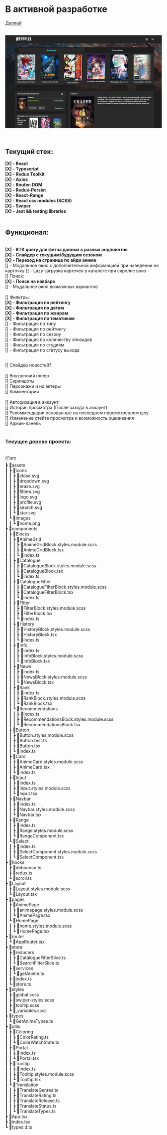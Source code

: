 <h1>В активной разработке</h1>
<a href='https://weebflix-remastered.vercel.app/'> Деплой </a>
<br>
<br>



<img src='Screenshot_1.png'></img>


<br>

<h2> Текущий стек: </h2>
<strong>[X] - React </strong>  <br>
<strong>[X] - Typescript </strong> <br>
<strong>[X] - Redux Toolkit </strong> <br>
<strong>[X] - Axios </strong> <br>
<strong>[X] - Router-DOM </strong> <br>
<strong>[X] - Redux-Persist </strong> <br>
<strong>[X] - React-Range </strong> <br>
<strong>[X] - React css modules (SCSS) </strong> <br>
<strong>[X] - Swiper </strong>  <br>
<strong>[X] - Jest && testing libraries </strong>  <br> <br>

<h2> Функционал: </h2> <br>
<strong>[X] - RTK query для фетча данных с разных эндпоинтов </strong> <br>
<strong>[X] - Слайдер с текущим/будущим сезоном </strong> <br>
<strong>[X] - Переход на странице по айди аниме </strong> <br>
[] - Модальное окно с дополнительной информацией при наведении на карточку </> 
[] - Lazy загрузка карточек в каталоге при скролле вниз </> 
<br>
[] Поиск: <br>
<strong>[X] - Поиск на навбаре </strong>
<br>
[] - Модальное окно возможных вариантов
<br>
<br>
[] Фильтры: <br>
<strong>[X] - Фильтрация по рейтингу </strong> <br>
<strong>[X] - Фильтрация по датам </strong> <br>
<strong>[X] - Фильтрация по жанрам </strong> <br>
<strong>[X] - Фильтрация по тематикам </strong> <br>
[] - Фильтрация по типу </strong> <br>
[] - Фильтрация по рейтингу </strong> <br>
[] - Фильтрация по сезону </strong> <br>
[] - Фильтрация по количеству эпизодов </strong> <br>
[] - Фильтрация по студиям </strong> <br>
[] - Фильтрация по статусу выхода </strong> <br>
<br>

[] Слайдер новостей? <br>
<br>
[] Внутренний плеер <br>
[] Скриншоты <br>
[] Персонажи и их актеры <br>
[] Комментарии <br>
<br>
[] Авторизация в аккаунт <br>
[] История просмотра (После захода в аккаунт) <br>
[] Рекоммендации основанные на последнем просмотренном шоу <br>
[] Изменение стейта просмотра и возможность оценивания <br>
[] Админ-панель <br> <br>

<h3> Текущее дерево проекта: </h3> <br>
📦src
<br/>┣ 📂assets
<br/>┃ ┣ 📂icons
<br/>┃ ┃ ┣ 📜close.svg
<br/>┃ ┃ ┣ 📜dropdown.svg
<br/>┃ ┃ ┣ 📜erase.svg
<br/>┃ ┃ ┣ 📜filters.svg
<br/>┃ ┃ ┣ 📜logo.svg
<br/>┃ ┃ ┣ 📜profile.svg
<br/>┃ ┃ ┣ 📜search.svg
<br/>┃ ┃ ┗ 📜star.svg
<br/>┃ ┗ 📂images
<br/>┃ ┃ ┗ 📜home.png
<br/>┣ 📂components
<br/>┃ ┣ 📂Blocks
<br/>┃ ┃ ┣ 📂AnimeGrid
<br/>┃ ┃ ┃ ┣ 📜AnimeGridBlock.styles.module.scss
<br/>┃ ┃ ┃ ┣ 📜AnimeGridBlock.tsx
<br/>┃ ┃ ┃ ┗ 📜index.ts
<br/>┃ ┃ ┣ 📂Catalogue
<br/>┃ ┃ ┃ ┣ 📜CatalogueBlock.styles.module.scss
<br/>┃ ┃ ┃ ┣ 📜CatalogueBlock.tsx
<br/>┃ ┃ ┃ ┗ 📜index.ts
<br/>┃ ┃ ┣ 📂CatalogueFilter
<br/>┃ ┃ ┃ ┣ 📜CatalogueFilterBlock.styles.module.scss
<br/>┃ ┃ ┃ ┣ 📜CatalogueFilterBlock.tsx
<br/>┃ ┃ ┃ ┗ 📜index.ts
<br/>┃ ┃ ┣ 📂Filter
<br/>┃ ┃ ┃ ┣ 📜FilterBlock.styles.module.scss
<br/>┃ ┃ ┃ ┣ 📜FilterBlock.tsx
<br/>┃ ┃ ┃ ┗ 📜index.ts
<br/>┃ ┃ ┣ 📂History
<br/>┃ ┃ ┃ ┣ 📜HistoryBlock.styles.module.scss
<br/>┃ ┃ ┃ ┣ 📜HistoryBlock.tsx
<br/>┃ ┃ ┃ ┗ 📜index.ts
<br/>┃ ┃ ┣ 📂Info
<br/>┃ ┃ ┃ ┣ 📜index.ts
<br/>┃ ┃ ┃ ┣ 📜InfoBlock.styles.module.scss
<br/>┃ ┃ ┃ ┗ 📜InfoBlock.tsx
<br/>┃ ┃ ┣ 📂News
<br/>┃ ┃ ┃ ┣ 📜index.ts
<br/>┃ ┃ ┃ ┣ 📜NewsBlock.styles.module.scss
<br/>┃ ┃ ┃ ┗ 📜NewsBlock.tsx
<br/>┃ ┃ ┣ 📂Rank
<br/>┃ ┃ ┃ ┣ 📜index.ts
<br/>┃ ┃ ┃ ┣ 📜RankBlock.styles.module.scss
<br/>┃ ┃ ┃ ┗ 📜RankBlock.tsx
<br/>┃ ┃ ┗ 📂Recommendations
<br/>┃ ┃ ┃ ┣ 📜index.ts
<br/>┃ ┃ ┃ ┣ 📜RecommendationsBlock.styles.module.scss
<br/>┃ ┃ ┃ ┗ 📜RecommendationsBlock.tsx
<br/>┃ ┣ 📂Button
<br/>┃ ┃ ┣ 📜Button.styles.module.scss
<br/>┃ ┃ ┣ 📜Button.test.ts
<br/>┃ ┃ ┣ 📜Button.tsx
<br/>┃ ┃ ┗ 📜index.ts
<br/>┃ ┣ 📂Card
<br/>┃ ┃ ┣ 📜AnimeCard.styles.module.scss
<br/>┃ ┃ ┣ 📜AnimeCard.tsx
<br/>┃ ┃ ┗ 📜index.ts
<br/>┃ ┣ 📂Input
<br/>┃ ┃ ┣ 📜index.ts
<br/>┃ ┃ ┣ 📜Input.styles.module.scss
<br/>┃ ┃ ┗ 📜Input.tsx
<br/>┃ ┣ 📂Navbar
<br/>┃ ┃ ┣ 📜index.ts
<br/>┃ ┃ ┣ 📜Navbar.styles.module.scss
<br/>┃ ┃ ┗ 📜Navbar.tsx
<br/>┃ ┣ 📂Range
<br/>┃ ┃ ┣ 📜index.ts
<br/>┃ ┃ ┣ 📜Range.styles.module.scss
<br/>┃ ┃ ┗ 📜RangeComponent.tsx
<br/>┃ ┗ 📂Select
<br/>┃ ┃ ┣ 📜index.ts
<br/>┃ ┃ ┣ 📜SelectComponent.styles.module.scss
<br/>┃ ┃ ┗ 📜SelectComponent.tsx
<br/>┣ 📂hooks
<br/>┃ ┣ 📜debounce.ts
<br/>┃ ┣ 📜redux.ts
<br/>┃ ┗ 📜scroll.ts
<br/>┣ 📂Layout
<br/>┃ ┣ 📜Layout.styles.module.scss
<br/>┃ ┗ 📜Layout.tsx
<br/>┣ 📂pages
<br/>┃ ┣ 📂AnimePage
<br/>┃ ┃ ┣ 📜animepage.styles.module.scss
<br/>┃ ┃ ┗ 📜AnimePage.tsx
<br/>┃ ┗ 📂HomePage
<br/>┃ ┃ ┣ 📜home.styles.module.scss
<br/>┃ ┃ ┗ 📜HomePage.tsx
<br/>┣ 📂router
<br/>┃ ┗ 📜AppRouter.tsx
<br/>┣ 📂store
<br/>┃ ┣ 📂reducers
<br/>┃ ┃ ┣ 📜CatalogueFilterSlice.ts
<br/>┃ ┃ ┗ 📜SearchFilterSlice.ts
<br/>┃ ┣ 📂services
<br/>┃ ┃ ┗ 📜getAnime.ts
<br/>┃ ┣ 📜index.ts
<br/>┃ ┗ 📜store.ts
<br/>┣ 📂styles
<br/>┃ ┣ 📜global.scss
<br/>┃ ┣ 📜swiper-styles.scss
<br/>┃ ┣ 📜tooltip.scss
<br/>┃ ┗ 📜_variables.scss
<br/>┣ 📂types
<br/>┃ ┗ 📜GetAnimeTypes.ts
<br/>┣ 📂utils
<br/>┃ ┣ 📂Coloring
<br/>┃ ┃ ┣ 📜ColorRating.ts
<br/>┃ ┃ ┗ 📜ColorWatchState.ts
<br/>┃ ┣ 📂Portal
<br/>┃ ┃ ┣ 📜index.ts
<br/>┃ ┃ ┗ 📜Portal.tsx
<br/>┃ ┣ 📂Tooltip
<br/>┃ ┃ ┣ 📜index.ts
<br/>┃ ┃ ┣ 📜Tooltip.styles.module.scss
<br/>┃ ┃ ┗ 📜Tooltip.tsx
<br/>┃ ┗ 📂Translation
<br/>┃ ┃ ┣ 📜TranslateGenres.ts
<br/>┃ ┃ ┣ 📜TranslateRating.ts
<br/>┃ ┃ ┣ 📜TranslateRelease.ts
<br/>┃ ┃ ┣ 📜TranslateStatus.ts
<br/>┃ ┃ ┗ 📜TranslateTypes.ts
<br/>┣ 📜App.tsx
<br/>┣ 📜index.tsx
<br/>┗ 📜types.d.ts
